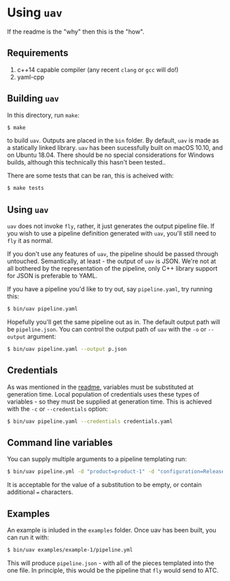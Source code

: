 # Using `uav`
If the readme is the "why" then this is the "how".

## Requirements
1. c++14 capable compiler (any recent `clang` or `gcc` will do!)
1. yaml-cpp

## Building `uav`
In this directory, run `make`:

```bash
$ make
```

to build `uav`. Outputs are placed in the `bin` folder. By default, `uav` is made as a statically linked library. `uav` has been sucessfully built on macOS 10.10, and on Ubuntu 18.04. There should be no special considerations for Windows builds, although this technically this hasn't been tested..

There are some tests that can be ran, this is acheived with:

```bash
$ make tests
```

## Using `uav`
`uav` does not invoke `fly`, rather, it just generates the output pipeline file. If you wish to use a pipeline definition generated with `uav`, you'll still need to `fly` it as normal.

If you don't use any features of `uav`, the pipeline should be passed through untouched. Semantically, at least - the output of `uav` is JSON. We're not at all bothered by the representation of the pipeline, only C++ library support for JSON is preferable to YAML.

If you have a pipeline you'd like to try out, say `pipeline.yaml`, try running this:

```bash
$ bin/uav pipeline.yaml
```

Hopefully you'll get the same pipeline out as in. The default output path will be `pipeline.json`. You can control the output path of `uav` with the `-o` or `--output` argument:

```bash
$ bin/uav pipeline.yaml --output p.json
```

## Credentials
As was mentioned in the [readme](./readme.md), variables must be substituted at generation time. Local population of credentials uses these types of variables - so they must be supplied at generation time. This is achieved with the `-c` or `--credentials` option:

```bash
$ bin/uav pipeline.yaml --credentials credentials.yaml
```

## Command line variables
You can supply multiple arguments to a pipeline templating run:

```bash
$ bin/uav pipeline.yml -d "product=product-1" -d "configuration=Release"
```

It is acceptable for the value of a substitution to be empty, or contain additional `=` characters.

## Examples
An example is inluded in the `examples` folder. Once uav has been built, you can run it with:

```bash
$ bin/uav examples/example-1/pipeline.yml
```

This will produce `pipeline.json` - with all of the pieces templated into the one file. In principle, this would be the pipeline that `fly` would send to ATC.
